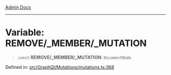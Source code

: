 [Admin Docs](/)

***

# Variable: REMOVE/_MEMBER/_MUTATION

> `const` **REMOVE/_MEMBER/_MUTATION**: `DocumentNode`

Defined in: [src/GraphQl/Mutations/mutations.ts:368](https://github.com/PalisadoesFoundation/talawa-admin/blob/main/src/GraphQl/Mutations/mutations.ts#L368)
